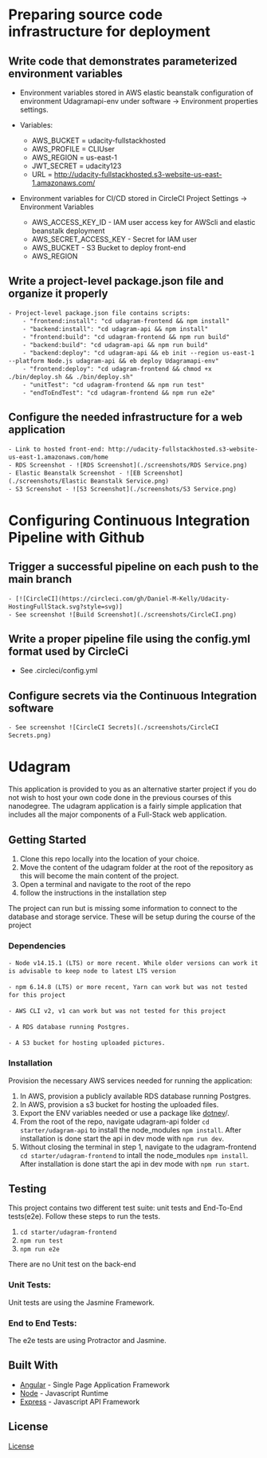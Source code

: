 # Preparing source code infrastructure for deployment

## Write code that demonstrates parameterized environment variables

- Environment variables stored in AWS elastic beanstalk configuration of environment Udagramapi-env under software -> Environment properties settings.
- Variables: 
	- AWS_BUCKET = udacity-fullstackhosted
	- AWS_PROFILE = CLIUser
	- AWS_REGION = us-east-1
	- JWT_SECRET = udacity123
	- URL = http://udacity-fullstackhosted.s3-website-us-east-1.amazonaws.com/

- Environment variables for CI/CD stored in CircleCI Project Settings -> Environment Variables
	- AWS_ACCESS_KEY_ID - IAM user access key for AWScli and elastic beanstalk deployment
	- AWS_SECRET_ACCESS_KEY - Secret for IAM user
	- AWS_BUCKET - S3 Bucket to deploy front-end
	- AWS_REGION

## Write a project-level package.json file and organize it properly

	- Project-level package.json file contains scripts:
		- "frontend:install": "cd udagram-frontend && npm install"
		- "backend:install": "cd udagram-api && npm install"
		- "frontend:build": "cd udagram-frontend && npm run build"
		- "backend:build": "cd udagram-api && npm run build"
		- "backend:deploy": "cd udagram-api && eb init --region us-east-1 --platform Node.js udagram-api && eb deploy Udagramapi-env"
		- "frontend:deploy": "cd udagram-frontend && chmod +x ./bin/deploy.sh && ./bin/deploy.sh"
		- "unitTest": "cd udagram-frontend && npm run test"
		- "endToEndTest": "cd udagram-frontend && npm run e2e"


## Configure the needed infrastructure for a web application
	- Link to hosted front-end: http://udacity-fullstackhosted.s3-website-us-east-1.amazonaws.com/home
	- RDS Screenshot - ![RDS Screenshot](./screenshots/RDS Service.png)
	- Elastic Beanstalk Screenshot - ![EB Screenshot](./screenshots/Elastic Beanstalk Service.png)
	- S3 Screenshot - ![S3 Screenshot](./screenshots/S3 Service.png)

# Configuring Continuous Integration Pipeline with Github

## Trigger a successful pipeline on each push to the main branch
	- [![CircleCI](https://circleci.com/gh/Daniel-M-Kelly/Udacity-HostingFullStack.svg?style=svg)]
	- See screenshot ![Build Screenshot](./screenshots/CircleCI.png)

## Write a proper pipeline file using the config.yml format used by CircleCi

 - See .circleci/config.yml

## Configure secrets via the Continuous Integration software
	- See screenshot ![CircleCI Secrets](./screenshots/CircleCI Secrets.png)


# Udagram

This application is provided to you as an alternative starter project if you do not wish to host your own code done in the previous courses of this nanodegree. The udagram application is a fairly simple application that includes all the major components of a Full-Stack web application.

## Getting Started

1. Clone this repo locally into the location of your choice.
1. Move the content of the udagram folder at the root of the repository as this will become the main content of the project.
1. Open a terminal and navigate to the root of the repo
1. follow the instructions in the installation step

The project can run but is missing some information to connect to the database and storage service. These will be setup during the course of the project

### Dependencies

```
- Node v14.15.1 (LTS) or more recent. While older versions can work it is advisable to keep node to latest LTS version

- npm 6.14.8 (LTS) or more recent, Yarn can work but was not tested for this project

- AWS CLI v2, v1 can work but was not tested for this project

- A RDS database running Postgres.

- A S3 bucket for hosting uploaded pictures.

```

### Installation

Provision the necessary AWS services needed for running the application:

1. In AWS, provision a publicly available RDS database running Postgres. <Place holder for link to classroom article>
1. In AWS, provision a s3 bucket for hosting the uploaded files. <Place holder for tlink to classroom article>
1. Export the ENV variables needed or use a package like [dotnev](https://www.npmjs.com/package/dotenv)/.
1. From the root of the repo, navigate udagram-api folder `cd starter/udagram-api` to install the node_modules `npm install`. After installation is done start the api in dev mode with `npm run dev`.
1. Without closing the terminal in step 1, navigate to the udagram-frontend `cd starter/udagram-frontend` to intall the node_modules `npm install`. After installation is done start the api in dev mode with `npm run start`.

## Testing

This project contains two different test suite: unit tests and End-To-End tests(e2e). Follow these steps to run the tests.

1. `cd starter/udagram-frontend`
1. `npm run test`
1. `npm run e2e`

There are no Unit test on the back-end

### Unit Tests:

Unit tests are using the Jasmine Framework.

### End to End Tests:

The e2e tests are using Protractor and Jasmine.

## Built With

- [Angular](https://angular.io/) - Single Page Application Framework
- [Node](https://nodejs.org) - Javascript Runtime
- [Express](https://expressjs.com/) - Javascript API Framework

## License

[License](LICENSE.txt)


